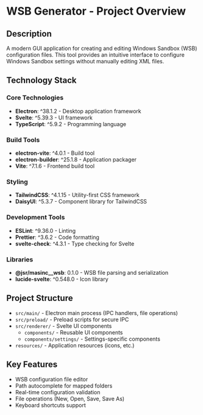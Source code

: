 # WSB Generator - Project Overview

## Description

A modern GUI application for creating and editing Windows Sandbox (WSB)
configuration files. This tool provides an intuitive interface to configure
Windows Sandbox settings without manually editing XML files.

## Technology Stack

### Core Technologies

- **Electron**: ^38.1.2 - Desktop application framework
- **Svelte**: ^5.39.3 - UI framework
- **TypeScript**: ^5.9.2 - Programming language

### Build Tools

- **electron-vite**: ^4.0.1 - Build tool
- **electron-builder**: ^25.1.8 - Application packager
- **Vite**: ^7.1.6 - Frontend build tool

### Styling

- **TailwindCSS**: ^4.1.15 - Utility-first CSS framework
- **DaisyUI**: ^5.3.7 - Component library for TailwindCSS

### Development Tools

- **ESLint**: ^9.36.0 - Linting
- **Prettier**: ^3.6.2 - Code formatting
- **svelte-check**: ^4.3.1 - Type checking for Svelte

### Libraries

- **@jsr/masinc__wsb**: 0.1.0 - WSB file parsing and serialization
- **lucide-svelte**: ^0.548.0 - Icon library

## Project Structure

- `src/main/` - Electron main process (IPC handlers, file operations)
- `src/preload/` - Preload scripts for secure IPC
- `src/renderer/` - Svelte UI components
  - `components/` - Reusable UI components
  - `components/settings/` - Settings-specific components
- `resources/` - Application resources (icons, etc.)

## Key Features

- WSB configuration file editor
- Path autocomplete for mapped folders
- Real-time configuration validation
- File operations (New, Open, Save, Save As)
- Keyboard shortcuts support
